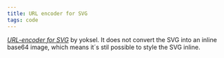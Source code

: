```yaml
---
title: URL encoder for SVG
tags: code
---
```

[<cite>URL-encoder for SVG</cite>](https://yoksel.github.io/url-encoder/) by yoksel. It does not convert the SVG into an inline base64 image, which means it´s stil possible to style the SVG inline.